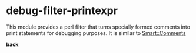 # debug-filter-printexpr

This module provides a perl filter that turns specially formed
comments into print statements for debugging purposes.
It is similar to [Smart::Comments](https://metacpan.org/pod/Smart::Comments)

**[back](..)**

